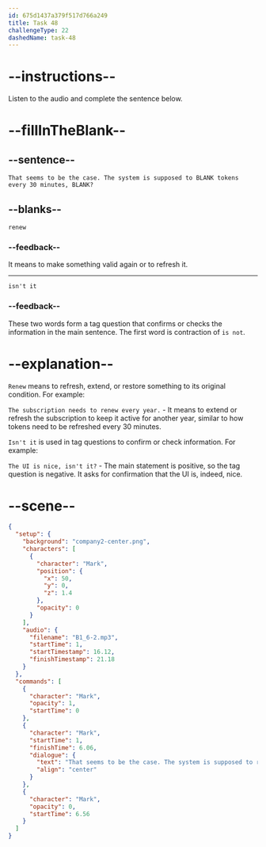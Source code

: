 ```yaml
---
id: 675d1437a379f517d766a249
title: Task 48
challengeType: 22
dashedName: task-48
---
```


<!-- (audio) Mark: That seems to be the case. The system is supposed to renew tokens every 30 minutes, isn’t it? -->

# --instructions--

Listen to the audio and complete the sentence below.

# --fillInTheBlank--

## --sentence--

`That seems to be the case. The system is supposed to BLANK tokens every 30 minutes, BLANK?`

## --blanks--

`renew`

### --feedback--

It means to make something valid again or to refresh it.

---

`isn't it`

### --feedback--

These two words form a tag question that confirms or checks the information in the main sentence. The first word is contraction of `is not`.

# --explanation--

`Renew` means to refresh, extend, or restore something to its original condition. For example:

`The subscription needs to renew every year.` - It means to extend or refresh the subscription to keep it active for another year, similar to how tokens need to be refreshed every 30 minutes.

`Isn't it` is used in tag questions to confirm or check information. For example:

`The UI is nice, isn't it?` - The main statement is positive, so the tag question is negative. It asks for confirmation that the UI is, indeed, nice.

# --scene--

```json
{
  "setup": {
    "background": "company2-center.png",
    "characters": [
      {
        "character": "Mark",
        "position": {
          "x": 50,
          "y": 0,
          "z": 1.4
        },
        "opacity": 0
      }
    ],
    "audio": {
      "filename": "B1_6-2.mp3",
      "startTime": 1,
      "startTimestamp": 16.12,
      "finishTimestamp": 21.18
    }
  },
  "commands": [
    {
      "character": "Mark",
      "opacity": 1,
      "startTime": 0
    },
    {
      "character": "Mark",
      "startTime": 1,
      "finishTime": 6.06,
      "dialogue": {
        "text": "That seems to be the case. The system is supposed to renew tokens every 30 minutes, isn't it?",
        "align": "center"
      }
    },
    {
      "character": "Mark",
      "opacity": 0,
      "startTime": 6.56
    }
  ]
}
```
